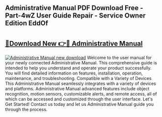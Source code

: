## Administrative Manual PDF Download Free - Part-4wZ User Guide Repair - Service Owner Edition EddOf

# <h2><a href="http://bc12791.oget.top/?id=Administrative+Manual">🔗Download New 👉🔴 Administrative Manual</a></h2>

[![Administrative Manual new download](https://i.imgur.com/5g1atiW.png)](http://bc12791.oget.top/?id=Administrative+Manual)
Welcome to the user manual for your newly connected Administrative Manual. This comprehensive guide is intended to help you understand and operate your product successfully. You will find detailed information on features, installation, operation, maintenance, and troubleshooting. Compatible with a Variety of Devices This Administrative Manual seamlessly integrates with a variety of devices and platforms. Administrative Manual advanced features include object recognition, motion sensors, customizable alerts, and remote access, all of which can be accessed and customized through the user interface. Let's Get Started! Contact us today and let us Administrative Manual guide you through the process.
